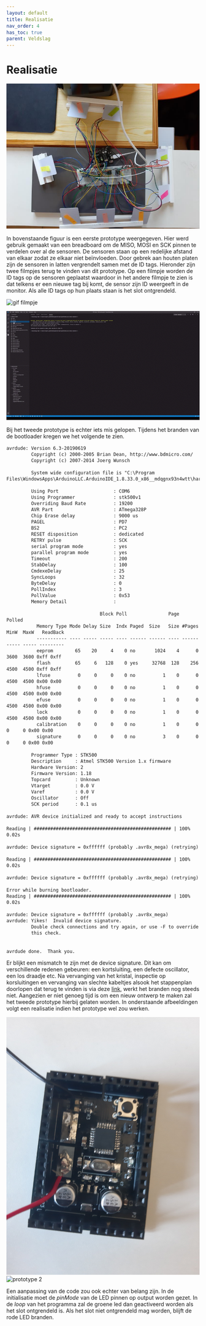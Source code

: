 ```yaml
---
layout: default
title: Realisatie
nav_order: 4
has_toc: true
parent: Veldslag
---
```


# Realisatie

![Prototype1](../Images/RFIDArduinoBoard.png)

In bovenstaande figuur is een eerste prototype weergegeven. Hier werd gebruik gemaakt van een breadboard om de MISO, MOSI en SCK pinnen te verdelen over al de sensoren.  De sensoren staan op een redelijke afstand van elkaar zodat ze elkaar niet beïnvloeden. Door gebrek aan houten platen zijn de sensoren in latten vergrendelt samen met de ID tags. Hieronder zijn twee filmpjes terug te vinden van dit prototype. Op een filmpje worden de ID tags op de sensoren geplaatst waardoor in het andere filmpje te zien is dat telkens er een nieuwe tag bij komt, de sensor zijn ID weergeeft in de monitor. Als alle ID tags op hun plaats staan is het slot ontgrendeld. 

![gif filmpje](../ImagesArne/film.gif)

![gif filmpje](../ImagesArne/monitor.gif)

Bij het tweede prototype is echter iets mis gelopen. Tijdens het branden van de bootloader kregen we het volgende te zien.

```
avrdude: Version 6.3-20190619
         Copyright (c) 2000-2005 Brian Dean, http://www.bdmicro.com/
         Copyright (c) 2007-2014 Joerg Wunsch

         System wide configuration file is "C:\Program Files\WindowsApps\ArduinoLLC.ArduinoIDE_1.8.33.0_x86__mdqgnx93n4wtt\hardware\tools\avr/etc/avrdude.conf"

         Using Port                    : COM6
         Using Programmer              : stk500v1
         Overriding Baud Rate          : 19200
         AVR Part                      : ATmega328P
         Chip Erase delay              : 9000 us
         PAGEL                         : PD7
         BS2                           : PC2
         RESET disposition             : dedicated
         RETRY pulse                   : SCK
         serial program mode           : yes
         parallel program mode         : yes
         Timeout                       : 200
         StabDelay                     : 100
         CmdexeDelay                   : 25
         SyncLoops                     : 32
         ByteDelay                     : 0
         PollIndex                     : 3
         PollValue                     : 0x53
         Memory Detail                 :

                                  Block Poll               Page                       Polled
           Memory Type Mode Delay Size  Indx Paged  Size   Size #Pages MinW  MaxW   ReadBack
           ----------- ---- ----- ----- ---- ------ ------ ---- ------ ----- ----- ---------
           eeprom        65    20     4    0 no       1024    4      0  3600  3600 0xff 0xff
           flash         65     6   128    0 yes     32768  128    256  4500  4500 0xff 0xff
           lfuse          0     0     0    0 no          1    0      0  4500  4500 0x00 0x00
           hfuse          0     0     0    0 no          1    0      0  4500  4500 0x00 0x00
           efuse          0     0     0    0 no          1    0      0  4500  4500 0x00 0x00
           lock           0     0     0    0 no          1    0      0  4500  4500 0x00 0x00
           calibration    0     0     0    0 no          1    0      0     0     0 0x00 0x00
           signature      0     0     0    0 no          3    0      0     0     0 0x00 0x00

         Programmer Type : STK500
         Description     : Atmel STK500 Version 1.x firmware
         Hardware Version: 2
         Firmware Version: 1.18
         Topcard         : Unknown
         Vtarget         : 0.0 V
         Varef           : 0.0 V
         Oscillator      : Off
         SCK period      : 0.1 us

avrdude: AVR device initialized and ready to accept instructions

Reading | ################################################## | 100% 0.02s

avrdude: Device signature = 0xffffff (probably .avr8x_mega) (retrying)

Reading | ################################################## | 100% 0.02s

avrdude: Device signature = 0xffffff (probably .avr8x_mega) (retrying)

Error while burning bootloader.
Reading | ################################################## | 100% 0.02s

avrdude: Device signature = 0xffffff (probably .avr8x_mega)
avrdude: Yikes!  Invalid device signature.
         Double check connections and try again, or use -F to override
         this check.


avrdude done.  Thank you.
```

Er blijkt een mismatch te zijn met de device signature. Dit kan om verschillende redenen gebeuren: een kortsluiting, een defecte oscillator, een los draadje etc. Na vervanging van het kristal, inspectie op korsluitingen en vervanging van slechte kabeltjes alsook het stappenplan doorlopen dat terug te vinden is via deze [link](https://forum.arduino.cc/index.php/topic,51819.0), werkt het branden nog steeds niet. Aangezien er niet genoeg tijd is om een nieuw ontwerp te maken zal het tweede prototype hierbij gelaten worden. In onderstaande afbeeldingen volgt een realisatie indien het prototype wel zou werken. 

![prototype 2](../ImagesArne/PCB.jpg)
![prototype 2](../ImagesArne/proto2.jpg)

Een aanpassing van de code zou ook echter van belang zijn. In de initialisatie moet de *pinMode* van de LED pinnen op output worden gezet. In de *loop* van het programma zal de groene led dan geactiveerd worden als het slot ontgrendeld is. Als het slot niet ontgrendeld mag worden, blijft de rode LED branden. 